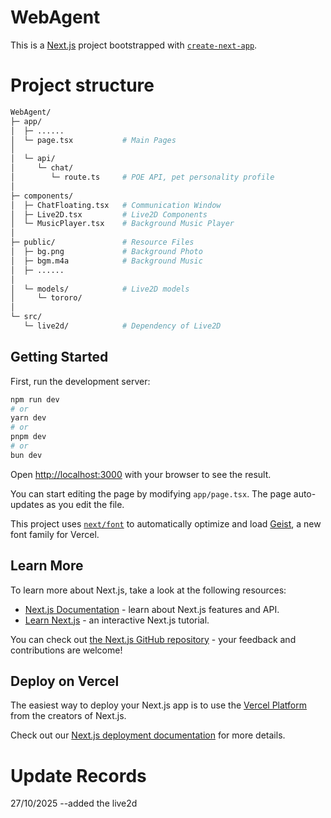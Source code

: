 # WebAgent
This is a [Next.js](https://nextjs.org) project bootstrapped with [`create-next-app`](https://nextjs.org/docs/app/api-reference/cli/create-next-app).

# Project structure
```bash
WebAgent/
├─ app/
│  ├─ ......
│  └─ page.tsx           # Main Pages
│
│  └─ api/
│     └─ chat/
│        └─ route.ts     # POE API, pet personality profile
│
├─ components/
│  ├─ ChatFloating.tsx   # Communication Window
│  ├─ Live2D.tsx         # Live2D Components
│  └─ MusicPlayer.tsx    # Background Music Player
│
├─ public/               # Resource Files
│  ├─ bg.png             # Background Photo
│  ├─ bgm.m4a            # Background Music
│  ├─ ......
│
│  └─ models/            # Live2D models
│     └─ tororo/
│
└─ src/
   └─ live2d/            # Dependency of Live2D
```

## Getting Started

First, run the development server:

```bash
npm run dev
# or
yarn dev
# or
pnpm dev
# or
bun dev
```

Open [http://localhost:3000](http://localhost:3000) with your browser to see the result.

You can start editing the page by modifying `app/page.tsx`. The page auto-updates as you edit the file.

This project uses [`next/font`](https://nextjs.org/docs/app/building-your-application/optimizing/fonts) to automatically optimize and load [Geist](https://vercel.com/font), a new font family for Vercel.

## Learn More

To learn more about Next.js, take a look at the following resources:

- [Next.js Documentation](https://nextjs.org/docs) - learn about Next.js features and API.
- [Learn Next.js](https://nextjs.org/learn) - an interactive Next.js tutorial.

You can check out [the Next.js GitHub repository](https://github.com/vercel/next.js) - your feedback and contributions are welcome!

## Deploy on Vercel

The easiest way to deploy your Next.js app is to use the [Vercel Platform](https://vercel.com/new?utm_medium=default-template&filter=next.js&utm_source=create-next-app&utm_campaign=create-next-app-readme) from the creators of Next.js.

Check out our [Next.js deployment documentation](https://nextjs.org/docs/app/building-your-application/deploying) for more details.


# Update Records
27/10/2025 --added the live2d

